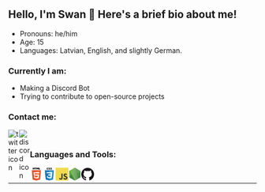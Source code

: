 ## Hello, I'm Swan 👋 Here's a brief bio about me!

 - Pronouns: he/him
 - Age: 15
 - Languages: Latvian, English, and slightly German.

### Currently I am:
 - Making a Discord Bot
 - Trying to contribute to open-source projects

### Contact me:

[<img align="left" alt="twitter icon" width="22px" src="https://cdn.jsdelivr.net/npm/simple-icons@v3/icons/twitter.svg" />](https://twitter.com/bitchimswan)
[<img align="left" alt="discord icon" width="22px" src="https://cdn.jsdelivr.net/npm/simple-icons@v3/icons/discord.svg" />](https://discord.com/users/197664739763945472)
<br>

### Languages and Tools:

<img align="left" alt="HTML5" width="26px" src="https://raw.githubusercontent.com/github/explore/80688e429a7d4ef2fca1e82350fe8e3517d3494d/topics/html/html.png" />
<img align="left" alt="CSS3" width="26px" src="https://raw.githubusercontent.com/github/explore/80688e429a7d4ef2fca1e82350fe8e3517d3494d/topics/css/css.png" />
<img align="left" alt="JavaScript" width="26px" src="https://raw.githubusercontent.com/github/explore/80688e429a7d4ef2fca1e82350fe8e3517d3494d/topics/javascript/javascript.png" />
<img align="left" alt="Node.js" width="26px" src="https://raw.githubusercontent.com/github/explore/80688e429a7d4ef2fca1e82350fe8e3517d3494d/topics/nodejs/nodejs.png" />
<img align="left" alt="GitHub" width="26px" src="https://raw.githubusercontent.com/github/explore/78df643247d429f6cc873026c0622819ad797942/topics/github/github.png" />
<br>

---
